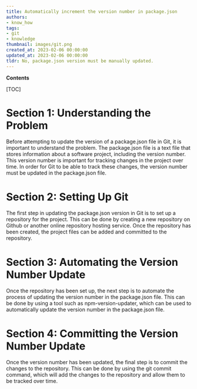 ```yaml
---
title: Automatically increment the version number in package.json
authors:
- know_how
tags:
- git
- knowledge
thumbnail: images/git.png
created_at: 2023-02-06 00:00:00
updated_at: 2023-02-06 00:00:00
tldr: No, package.json version must be manually updated.
---
```


**Contents**

[TOC]

# Section 1: Understanding the Problem

Before attempting to update the version of a package.json file in Git, it is important to understand the problem. The package.json file is a text file that stores information about a software project, including the version number. This version number is important for tracking changes in the project over time. In order for Git to be able to track these changes, the version number must be updated in the package.json file.

# Section 2: Setting Up Git

The first step in updating the package.json version in Git is to set up a repository for the project. This can be done by creating a new repository on Github or another online repository hosting service. Once the repository has been created, the project files can be added and committed to the repository.

# Section 3: Automating the Version Number Update

Once the repository has been set up, the next step is to automate the process of updating the version number in the package.json file. This can be done by using a tool such as npm-version-updater, which can be used to automatically update the version number in the package.json file.

# Section 4: Committing the Version Number Update

Once the version number has been updated, the final step is to commit the changes to the repository. This can be done by using the git commit command, which will add the changes to the repository and allow them to be tracked over time.
